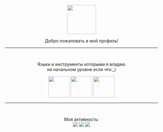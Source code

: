 <div id="header" align="center">
  <img src="https://i.giphy.com/media/v1.Y2lkPTc5MGI3NjExMm9jdTY4cWd5NGIxaHNwMTBrcWJjc29lcDN6bnAzMHAyN3YzdnllMSZlcD12MV9pbnRlcm5hbF9naWZfYnlfaWQmY3Q9Zw/OpBA2nKQog7LENz8Of/giphy.gif" height="95" width="95">
  <p>Добро пожаловать в мой профиль!<p/>
<div/>

---

<br>
<div id="tools" align="center">
  <p> Языки и инструменты которыми я владею<br>на начальном уровне если что:_) <p/>
  <img src="https://cdn.jsdelivr.net/gh/devicons/devicon@latest/icons/python/python-original-wordmark.svg" height=70 width=70/>
  <img src="https://cdn.jsdelivr.net/gh/devicons/devicon@latest/icons/javascript/javascript-original.svg" height=70 width=70/>
  <img src="https://cdn.jsdelivr.net/gh/devicons/devicon@latest/icons/github/github-original-wordmark.svg" height=70 width=70/> 
<div/>

---
<br>
<div id="vidjets" align="center">
  <p> Моя активность:
  <br>
  <img src="http://github-profile-summary-cards.vercel.app/api/cards/profile-details?username=kavitosik&theme=chartreuse_dark">
  <img src="http://github-profile-summary-cards.vercel.app/api/cards/repos-per-language?username=kavitosik&theme=chartreuse_dark">
  <img src="http://github-profile-summary-cards.vercel.app/api/cards/stats?username=kavitosik&theme=chartreuse_dark">
<div/>

